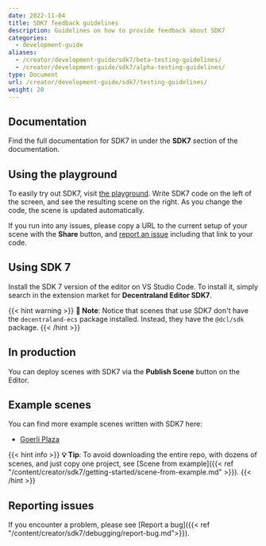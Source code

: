 ```yaml
---
date: 2022-11-04
title: SDK7 feedback guidelines
description: Guidelines on how to provide feedback about SDK7
categories:
  - development-guide
aliases:
  - /creator/development-guide/sdk7/beta-testing-guidelines/
  - /creator/development-guide/sdk7/alpha-testing-guidelines/
type: Document
url: /creator/development-guide/sdk7/testing-guidelines/
weight: 20
---
```


## Documentation

Find the full documentation for SDK7 in under the **SDK7** section of the documentation.

## Using the playground

To easily try out SDK7, visit [the playground](https://playground.decentraland.org/). Write SDK7 code on the left of the screen, and see the resulting scene on the right. As you change the code, the scene is updated automatically.

If you run into any issues, please copy a URL to the current setup of your scene with the **Share** button, and [report an issue](#reporting-issues) including that link to your code.

## Using SDK 7

Install the SDK 7 version of the editor on VS Studio Code. To install it, simply search in the extension market for **Decentraland Editor SDK7**.

{{< hint warning >}}
**📔 Note**: Notice that scenes that use SDK7 don't have the `decentraland-ecs` package installed. Instead, they have the `@dcl/sdk` package.
{{< /hint >}}

## In production

You can deploy scenes with SDK7 via the **Publish Scene** button on the Editor.

## Example scenes

You can find more example scenes written with SDK7 here:

- [Goerli Plaza](https://github.com/decentraland/sdk7-goerli-plaza)

{{< hint info >}}
**💡 Tip**: To avoid downloading the entire repo, with dozens of scenes, and just copy one project, see [Scene from example]({{< ref "/content/creator/sdk7/getting-started/scene-from-example.md" >}}).
{{< /hint >}}

## Reporting issues

If you encounter a problem, please see [Report a bug]({{< ref "/content/creator/sdk7/debugging/report-bug.md">}}).
